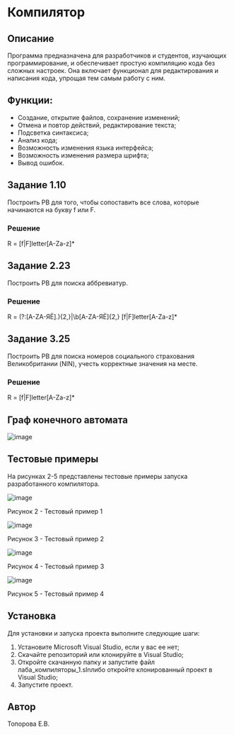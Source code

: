 # Компилятор

## Описание
Программа предназначена для разработчиков и студентов, изучающих программирование, и обеспечивает простую 
компиляцию кода без сложных настроек. Она включает функционал для редактирования и написания кода, упрощая тем самым 
работу с ним.

## Функции:
- Создание, открытие файлов, сохранение изменений;
- Отмена и повтор действий, редактирование текста;
- Подсветка синтаксиса;
- Анализ кода;
- Возможность изменения языка интерфейса;
- Возможность изменения размера шрифта;
- Вывод ошибок.

## Задание 1.10
Построить РВ для того, чтобы сопоставить все слова, которые начинаются на букву f или F.
### Решение
R = [f|F]letter[A-Za-z]*
## Задание 2.23
Построить РВ для поиска аббревиатур.
### Решение
R = (?:[A-ZА-ЯЁ]\.){2,}|\b[A-ZА-ЯЁ]{2,}
[f|F]letter[A-Za-z]*
## Задание 3.25
Построить РВ для поиска номеров социального страхования Великобритании (NIN), учесть корректные значения на месте.
### Решение
R = [f|F]letter[A-Za-z]*

## Граф конечного автомата
![image](https://github.com/user-attachments/assets/0524efa8-1f52-44fa-abcf-cf37b9664537)

 ## Тестовые примеры
 На рисунках 2-5 представлены тестовые примеры запуска разработанного компилятора.
 
![image](https://github.com/user-attachments/assets/901eb941-73bf-4c6e-9c5a-6be1f066e143)

Рисунок 2 - Тестовый пример 1


![image](https://github.com/user-attachments/assets/0574a5aa-c11f-4d6b-aeb6-a8924fe5300b)


Рисунок 3 - Тестовый пример 2


![image](https://github.com/user-attachments/assets/595525be-7716-41f1-b31c-b21bcbbaf921)


Рисунок 4 - Тестовый пример 3


![image](https://github.com/user-attachments/assets/c236d837-d587-4545-b95b-f354d97e58fb)


Рисунок 5 - Тестовый пример 4



## Установка
Для установки и запуска проекта выполните следующие шаги:

1. Установите Microsoft Visual Studio, если у вас ее нет;
2. Скачайте репозиторий или клонируйте в Visual Studio;
3. Откройте скачанную папку и запустите файл лаба_компиляторы_1.slnлибо откройте клонированный проект в Visual Studio;
4. Запустите проект.

## Автор
Топорова Е.В.
